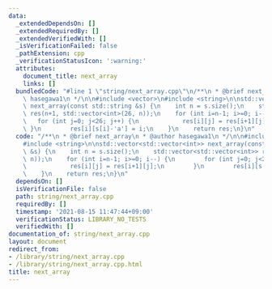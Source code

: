```yaml
---
data:
  _extendedDependsOn: []
  _extendedRequiredBy: []
  _extendedVerifiedWith: []
  _isVerificationFailed: false
  _pathExtension: cpp
  _verificationStatusIcon: ':warning:'
  attributes:
    document_title: next_array
    links: []
  bundledCode: "#line 1 \"string/next_array.cpp\"\n/**\n * @brief next_array\n * @author\
    \ hasegawa1\n */\n\n#include <vector>\n#include <string>\n\nstd::vector<std::vector<int>>\
    \ next_array(const std::string &s) {\n    int n = s.size();\n    std::vector<std::vector<int>>\
    \ res(n+1, std::vector<int>(26, n));\n    for (int i=n-1; i>=0; i--) {\n     \
    \   for (int j=0; j<26; j++) {\n            res[i][j] = res[i+1][j];\n       \
    \ }\n        res[i][s[i]-'a'] = i;\n    }\n    return res;\n}\n"
  code: "/**\n * @brief next_array\n * @author hasegawa1\n */\n\n#include <vector>\n\
    #include <string>\n\nstd::vector<std::vector<int>> next_array(const std::string\
    \ &s) {\n    int n = s.size();\n    std::vector<std::vector<int>> res(n+1, std::vector<int>(26,\
    \ n));\n    for (int i=n-1; i>=0; i--) {\n        for (int j=0; j<26; j++) {\n\
    \            res[i][j] = res[i+1][j];\n        }\n        res[i][s[i]-'a'] = i;\n\
    \    }\n    return res;\n}\n"
  dependsOn: []
  isVerificationFile: false
  path: string/next_array.cpp
  requiredBy: []
  timestamp: '2021-08-15 11:47:44+09:00'
  verificationStatus: LIBRARY_NO_TESTS
  verifiedWith: []
documentation_of: string/next_array.cpp
layout: document
redirect_from:
- /library/string/next_array.cpp
- /library/string/next_array.cpp.html
title: next_array
---
```

